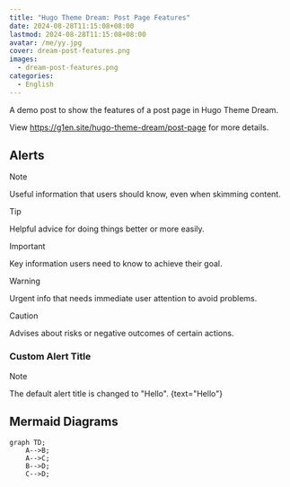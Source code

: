 ```yaml
---
title: "Hugo Theme Dream: Post Page Features"
date: 2024-08-28T11:15:08+08:00
lastmod: 2024-08-28T11:15:08+08:00
avatar: /me/yy.jpg
cover: dream-post-features.png
images:
  - dream-post-features.png
categories:
  - English
---
```


A demo post to show the features of a post page in Hugo Theme Dream.

<!--more-->

View <https://g1en.site/hugo-theme-dream/post-page> for more details.

## Alerts

> [!NOTE]
> Useful information that users should know, even when skimming content.

> [!TIP]
> Helpful advice for doing things better or more easily.

> [!IMPORTANT]
> Key information users need to know to achieve their goal.

> [!WARNING]
> Urgent info that needs immediate user attention to avoid problems.

> [!CAUTION]
> Advises about risks or negative outcomes of certain actions.

### Custom Alert Title

> [!NOTE]
> The default alert title is changed to "Hello".
{text="Hello"}

## Mermaid Diagrams

```mermaid
graph TD;
    A-->B;
    A-->C;
    B-->D;
    C-->D;
```
